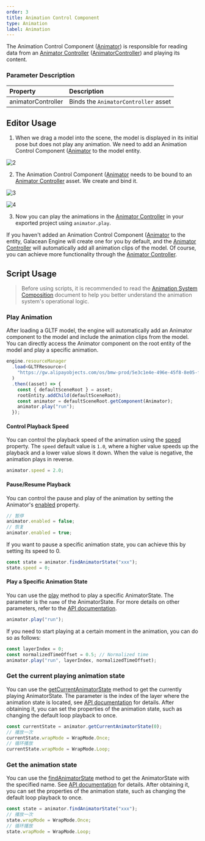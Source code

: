 ```yaml
---
order: 3
title: Animation Control Component
type: Animation
label: Animation
---
```


The Animation Control Component ([Animator](/apis/core/#Animator)) is responsible for reading data from an [Animator Controller](/en/docs/animation-animatorController) ([AnimatorController](/apis/core/#AnimatorController)) and playing its content.

### Parameter Description

| Property            | Description                    |
| :------------------ | :-----------------------------  |
| animatorController  | Binds the `AnimatorController` asset |

## Editor Usage

1. When we drag a model into the scene, the model is displayed in its initial pose but does not play any animation. We need to add an Animation Control Component ([Animator](/apis/core/#Animator}) to the model entity.

![2](https://mdn.alipayobjects.com/huamei_3zduhr/afts/img/A*kuSLTaxomrUAAAAAAAAAAAAADsJ_AQ/original)

2. The Animation Control Component ([Animator](/apis/core/#Animator}) needs to be bound to an [Animator Controller](/en/docs/animation-animatorController}) asset. We create and bind it.

![3](https://mdn.alipayobjects.com/huamei_3zduhr/afts/img/A*irT7SZvw4N8AAAAAAAAAAAAADsJ_AQ/original)

![4](https://mdn.alipayobjects.com/huamei_3zduhr/afts/img/A*VtX3RJR8kdMAAAAAAAAAAAAADsJ_AQ/original)

3. Now you can play the animations in the [Animator Controller](/en/docs/animation-animatorController) in your exported project using `animator.play`.

If you haven't added an Animation Control Component ([Animator](/apis/core/#Animator}) to the entity, Galacean Engine will create one for you by default, and the [Animator Controller](/en/docs/animation-animatorController}) will automatically add all animation clips of the model. Of course, you can achieve more functionality through the [Animator Controller](/en/docs/animation-animatorController}).

## Script Usage

> Before using scripts, it is recommended to read the [Animation System Composition](/en/docs/animation-system) document to help you better understand the animation system's operational logic.

### Play Animation

After loading a GLTF model, the engine will automatically add an Animator component to the model and include the animation clips from the model. You can directly access the Animator component on the root entity of the model and play a specific animation.

```typescript
engine.resourceManager
  .load<GLTFResource>(
    "https://gw.alipayobjects.com/os/bmw-prod/5e3c1e4e-496e-45f8-8e05-f89f2bd5e4a4.glb"
  )
  .then((asset) => {
    const { defaultSceneRoot } = asset;
    rootEntity.addChild(defaultSceneRoot);
    const animator = defaultSceneRoot.getComponent(Animator);
    animator.play("run");
  });
```

#### Control Playback Speed

You can control the playback speed of the animation using the [speed](/apis/core/#Animator-speed) property. The `speed` default value is `1.0`, where a higher value speeds up the playback and a lower value slows it down. When the value is negative, the animation plays in reverse.

```typescript
animator.speed = 2.0;
```

#### Pause/Resume Playback

You can control the pause and play of the animation by setting the Animator's [enabled](/apis/core/#Animator-enabled) property.

```typescript
// 暂停
animator.enabled = false;
// 恢复
animator.enabled = true;
```

If you want to pause a specific animation state, you can achieve this by setting its speed to 0.

```typescript
const state = animator.findAnimatorState("xxx");
state.speed = 0;
```

#### Play a Specific Animation State

<playground src="skeleton-animation-play.ts"></playground>

You can use the [play](/apis/core/#Animator-play) method to play a specific AnimatorState. The parameter is the `name` of the AnimatorState. For more details on other parameters, refer to the [API documentation](/apis/core/#Animator-play}).

```typescript
animator.play("run");
```

If you need to start playing at a certain moment in the animation, you can do so as follows:

```typescript
const layerIndex = 0;
const normalizedTimeOffset = 0.5; // Normalized time
animator.play("run", layerIndex, normalizedTimeOffset);
```

### Get the current playing animation state

You can use the [getCurrentAnimatorState](/apis/core/#Animator-getCurrentAnimatorState) method to get the currently playing AnimatorState. The parameter is the index of the layer where the animation state is located, see [API documentation](/apis/core/#Animator-getCurrentAnimatorState) for details. After obtaining it, you can set the properties of the animation state, such as changing the default loop playback to once.

```typescript
const currentState = animator.getCurrentAnimatorState(0);
// 播放一次
currentState.wrapMode = WrapMode.Once;
// 循环播放
currentState.wrapMode = WrapMode.Loop;
```

### Get the animation state

You can use the [findAnimatorState](/apis/core/#Animator-findAnimatorState) method to get the AnimatorState with the specified name. See [API documentation](/apis/core/#Animator-getCurrentAnimatorState) for details. After obtaining it, you can set the properties of the animation state, such as changing the default loop playback to once.

```typescript
const state = animator.findAnimatorState("xxx");
// 播放一次
state.wrapMode = WrapMode.Once;
// 循环播放
state.wrapMode = WrapMode.Loop;
```
